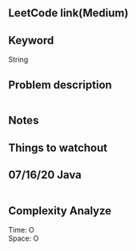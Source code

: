 ## LeetCode link(Medium)


## Keyword
String

## Problem description
```

```



## Notes


## Things to watchout

## 07/16/20 Java

```java


```
## Complexity Analyze
Time: O       \
Space: O